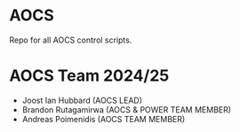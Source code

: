 # AOCS
Repo for all AOCS control scripts.

# AOCS Team 2024/25
 - Joost Ian Hubbard (AOCS LEAD)
 - Brandon Rutagamirwa (AOCS & POWER TEAM MEMBER)
 - Andreas Poimenidis (AOCS TEAM MEMBER)

